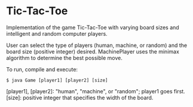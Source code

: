 Tic-Tac-Toe
===========

Implementation of the game Tic-Tac-Toe with varying board sizes and intelligent and random computer players.

User can select the type of players (human, machine, or random) and the board size (positive integer) desired. MachinePlayer uses the minimax algorithm to determine the best possible move.

To run, compile and execute:  

    $ java Game [player1] [player2] [size]  

[player1], [player2]: "human", "machine", or "random"; player1 goes first.  
[size]: positive integer that specifies the width of the board.
